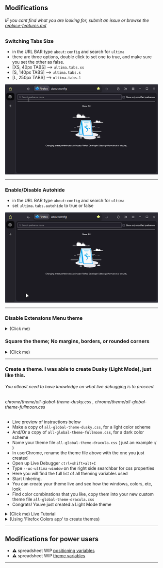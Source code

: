 ## Modifications

###### IF you cant find what you are looking for, submit an issue or browse the [replace-features.md](replace-features.md)

### Switching Tabs Size

- in the URL BAR type `about:config` and search for `ultima`
- there are three options, double click to set one to true, and make sure you set the other as false.
- [XS, 40px TABS] --> `ultima.tabs.xs`
- [S, 140px TABS] --> `ultima.tabs.s`
- [L, 250px TABS] --> `ultima.tabs.l`

![tabsizechange](preview/tabsizechange.gif)

---

### Enable/Disable Autohide

- in the URL BAR type `about:config` and search for `ultima`
- set `ultima.tabs.autohide` to true or false

![tabsize](preview/autohideon.gif)

---

### Disable Extensions Menu theme
<details>
  <summary>(Click me)</summary>
  
![firefox_l7mrOb3I9H](https://github.com/soulhotel/FF-ULTIMA/assets/155501797/43181381-ff46-4ed5-b6a7-cd4cbdfddbd4)
</details>

### Square the theme; No margins, borders, or rounded corners
<details>
  <summary>(Click me)</summary>
  
![firefox_KBRra5WpSW](https://github.com/soulhotel/FF-ULTIMA/assets/155501797/2790eb87-06dc-4fbc-aded-eafb0dc35dea)
</details>

---

### Create a theme. I was able to create Dusky (Light Mode), just like this.
###### You atleast need to have knowledge on what live debugging is to proceed.
###### chrome/theme/all-global-theme-dusky.css , chrome/theme/all-global-theme-fullmoon.css

- Live preview of instructions below
- Make a copy of `all-global-theme-dusky.css`, for a light color scheme
- And/Or a copy of `all-global-theme-fullmoon.css`, for a dark color scheme
- Name your theme file `all-global-theme-dracula.css` ( just an example :/ )
- In userChrome, rename the theme file above with the one you just created
- Open up Live Debugger `ctrl+shift+alt+I`
- Type `--uc-ultima-window` on the right side searchbar for css properties
- Here you will find the full list of all theming variables used
- Start tinkering.
- You can create your theme live and see how the windows, colors, etc, look
- Find color combinations that you like, copy them into your new custom theme file `all-global-theme-dracula.css`
- Congrats! Youve just created a Light Mode theme

<details>
  <summary>(Click me) Live Tutorial</summary>

![tabsizechange](preview/createtheme.gif)
![tabsize](preview/createthemelive.gif)
</details>

<details>
  <summary>(Using 'Firefox Colors app' to create themes)</summary>

###### Did this in 2 minutes, just showing that it is definitely possible.
![Screenshot_1](https://github.com/soulhotel/FF-CSS-ULTIMA/assets/155501797/50ede808-227d-4ef0-b49b-692c8cf70b64)
</details>

---

## Modifications for power users

- :warning: spreadsheet WIP [positioning variables](var-pos.html)
- :warning: spreadsheet WIP [theme variables](var-pos.html)

---
